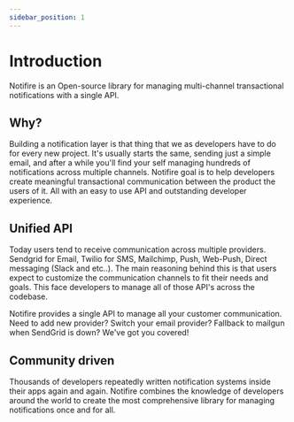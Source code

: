 ```yaml
---
sidebar_position: 1
---
```


# Introduction

Notifire is an Open-source library for managing multi-channel transactional notifications with a single API.

## Why?

Building a notification layer is that thing that we as developers have to do for every new project. It's usually starts the same, sending just a simple email, and after a while you'll find your self managing hundreds of notifications across multiple channels. Notifire goal is to help developers create meaningful transactional communication between the product the users of it. All with an easy to use API and outstanding developer experience.

## Unified API

Today users tend to receive communication across multiple providers. Sendgrid for Email, Twilio for SMS, Mailchimp, Push, Web-Push, Direct messaging (Slack and etc..). The main reasoning behind this is that users expect to customize the communication channels to fit their needs and goals. This face developers to manage all of those API's across the codebase.

Notifire provides a single API to manage all your customer communication. Need to add new provider? Switch your email provider? Fallback to mailgun when SendGrid is down? We've got you covered!

## Community driven

Thousands of developers repeatedly written notification systems inside their apps again and again. Notifire combines the knowledge of developers around the world to create the most comprehensive library for managing notifications once and for all.
